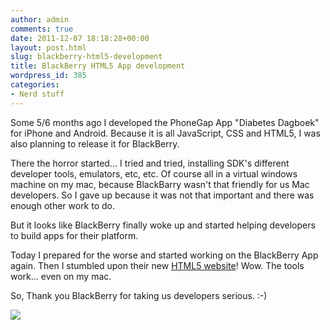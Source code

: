 ```yaml
---
author: admin
comments: true
date: 2011-12-07 18:18:28+00:00
layout: post.html
slug: blackberry-html5-development
title: BlackBerry HTML5 App development
wordpress_id: 385
categories:
- Nerd stuff
---
```


Some 5/6 months ago I developed the PhoneGap App "Diabetes Dagboek" for iPhone and Android. Because it is all JavaScript, CSS and HTML5, I was also planning to release it for BlackBerry.


<!-- more -->


There the horror started... I tried and tried, installing SDK's different developer tools, emulators, etc, etc. Of course all in a virtual windows machine on my mac, because BlackBarry wasn't  that friendly for us Mac developers. So I gave up because it was not that important and there was enough other work to do.





But it looks like BlackBerry finally woke up and started helping developers to build apps for their platform.

Today I prepared for the worse and started working on the BlackBerry App again. Then I stumbled upon their new [HTML5 website](https://bdsc.webapps.blackberry.com/html5/)! Wow. The tools work... even on my mac.





So, Thank you BlackBerry for taking us developers serious. :-)





[![](http://www.wllnr.nl/wp-content/uploads/2011/12/Screen-Shot-2011-12-07-at-7.41.04-PM-300x135.png)](http://www.wllnr.nl/wp-content/uploads/2011/12/Screen-Shot-2011-12-07-at-7.41.04-PM.png)



